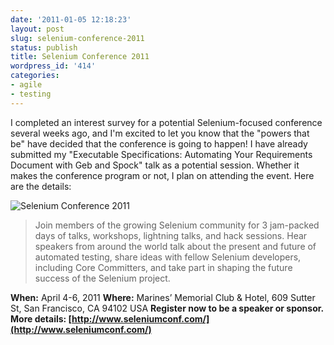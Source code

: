 ```yaml
---
date: '2011-01-05 12:18:23'
layout: post
slug: selenium-conference-2011
status: publish
title: Selenium Conference 2011
wordpress_id: '414'
categories:
- agile
- testing
---
```


I completed an interest survey for a potential Selenium-focused conference several weeks ago, and I'm excited to let you know that the "powers that be" have decided that the conference is going to happen! I have already submitted my "Executable Specifications: Automating Your Requirements Document with Geb and Spock" talk as a potential session. Whether it makes the conference program or not, I plan on attending the event. Here are the details:

![Selenium Conference 2011](http://mattstine.files.wordpress.com/2011/01/selenium-conf-2011.png)



> Join members of the growing Selenium community for 3 jam-packed days of talks, workshops, lightning talks, and hack sessions. Hear speakers from around the world talk about the present and future of automated testing, share ideas with fellow Selenium developers, including Core Committers, and take part in shaping the future success of the Selenium project.



**When:** April 4-6, 2011
**Where:** Marines’ Memorial Club & Hotel, 609 Sutter St, San Francisco, CA 94102 USA
**Register now to be a speaker or sponsor. More details: [http://www.seleniumconf.com/](http://www.seleniumconf.com/)**
